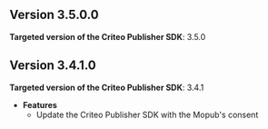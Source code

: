 ## Version 3.5.0.0

**Targeted version of the Criteo Publisher SDK**: 3.5.0

## Version 3.4.1.0

**Targeted version of the Criteo Publisher SDK**: 3.4.1

- **Features**
  - Update the Criteo Publisher SDK with the Mopub's consent


